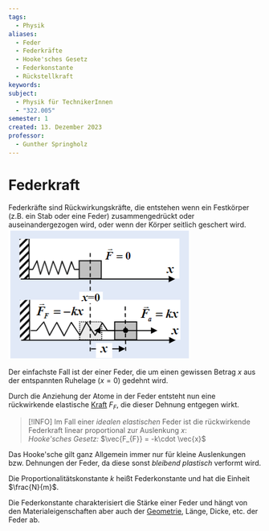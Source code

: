 ```yaml
---
tags:
  - Physik
aliases:
  - Feder
  - Federkräfte
  - Hooke'sches Gesetz
  - Federkonstante
  - Rückstellkraft
keywords: 
subject:
  - Physik für TechnikerInnen
  - "322.005"
semester: 1
created: 13. Dezember 2023
professor:
  - Gunther Springholz
---
```


# Federkraft

Federkräfte sind Rückwirkungskräfte, die entstehen wenn ein Festkörper (z.B. ein Stab oder eine Feder) zusammengedrückt oder auseinandergezogen wird, oder wenn der Körper seitlich geschert wird.  
![InlineR|300](assets/Pasted%20image%2020231213122701.png)

Der einfachste Fall ist der einer Feder, die um einen gewissen Betrag $x$ aus der entspannten Ruhelage ($x=0$) gedehnt wird.

Durch die Anziehung der Atome in der Feder entsteht nun eine rückwirkende elastische [Kraft](Newtonsche%20Axiome.md) $F_{F}$, die dieser Dehnung entgegen wirkt.

> [!INFO] Im Fall einer *idealen elastischen* Feder ist die rückwirkende Federkraft linear proportional zur Auslenkung $x$:  
> *Hooke'sches Gesetz:* $\vec{F_{F}} = -k\cdot \vec{x}$

Das Hooke'sche gilt ganz Allgemein immer nur für kleine Auslenkungen bzw. Dehnungen der Feder, da diese sonst *bleibend plastisch* verformt wird.

Die Proportionalitätskonstante $k$ heißt Federkonstante und hat die Einheit $\frac{N}{m}$.

Die Federkonstante charakterisiert die Stärke einer Feder und hängt von den Materialeigenschaften aber auch der [Geometrie](../Mathe/mathe%20(4)/Geometrie.md), Länge, Dicke, etc. der Feder ab.